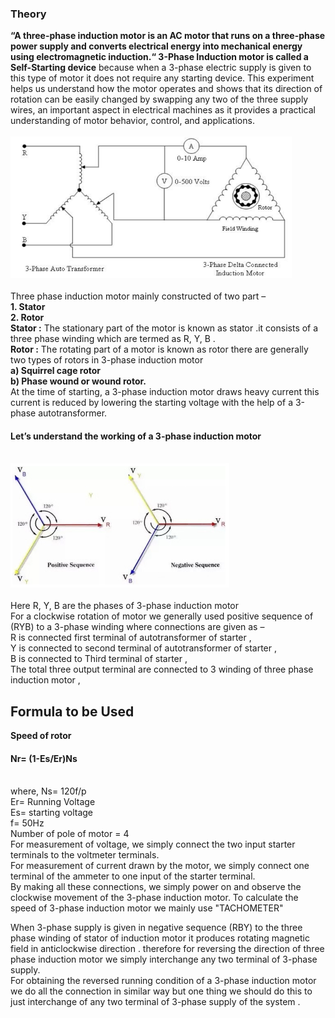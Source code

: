 <h3> Theory </h3>
<p>  <b>“A three-phase induction motor is an AC motor that runs on a three-phase power supply and converts electrical energy into mechanical energy using electromagnetic induction.“  </b> <b>3-Phase Induction motor is called a Self-Starting device</b> because when a 3-phase electric supply is given to this type of motor it does not require any starting device. This experiment helps us understand how the motor operates and shows that its direction of rotation can be easily changed by swapping any two of the three supply wires, an important aspect in electrical machines as it provides a practical understanding of motor behavior, control, and applications. <br><br>
  

  <img src="images/Screenshot_20230218_115548.png" width="450" hight="450">
  <br><br>
Three phase induction motor mainly constructed of two part –<br>
  <b>1.	Stator </b><br>
  <b>2.	Rotor</b><br>
  <b>Stator :</b> The stationary part of the motor is known as stator .it consists of a three phase winding which are termed as R, Y, B .<br>
  <b>Rotor :</b> The rotating part of a motor is known as rotor there are generally two types of rotors in 3-phase induction motor<br>
  <b>a)	Squirrel cage rotor</b> <br>
  <b>b)	Phase wound or wound rotor.</b><br>
  At the time of starting, a 3-phase induction motor draws heavy current this current is reduced by lowering the starting voltage with the help of a 3-phase autotransformer.
<br>






<p> <h4>Let’s understand the working of a 3-phase induction motor </h4><p> <br>
 
<img src="images/Screenshot_20230209_125927.png" width="350" hight="350" >
  <br><br>
Here R, Y, B are the phases of 3-phase induction motor <br>
For a clockwise rotation of motor we generally used positive sequence of (RYB) to a 3-phase winding where connections are given as –<br>
R is connected first terminal of autotransformer of starter , <br>
Y is connected to second terminal of autotransformer of starter ,<br>
B is connected to Third terminal of starter ,<br>
The total three output terminal are connected to 3 winding of three phase induction motor ,<br>
  <h2> Formula to be Used </h2>
  <b> Speed of rotor </b>
  <h4> Nr= (1-Es/Er)Ns </h4><br>
  where, Ns= 120f/p<br>
  Er= Running Voltage<br> 
  Es= starting voltage <br>
  f= 50Hz <br>
  Number of pole of motor = 4<br>
For measurement of voltage, we simply connect the two input starter terminals to the voltmeter terminals.<br>
For measurement of current drawn by the motor, we simply connect one terminal of the ammeter to one input of the starter terminal.<br> 
By making all these connections, we simply power on and observe the clockwise movement of the 3-phase induction motor.                                                                       To calculate the speed of 3-phase induction motor we mainly use "TACHOMETER"<br>

When 3-phase supply is given in negative sequence (RBY) to the three phase winding of stator of induction motor it produces rotating magnetic  field in anticlockwise direction .                                      therefore for reversing the direction of three phase induction motor we simply interchange any two terminal of 3-phase supply.<br>
  For obtaining the reversed running condition of a 3-phase induction motor we do all the connection in similar way but one thing we should do this to just interchange of any two terminal of 3-phase supply of the system .<br>
  
